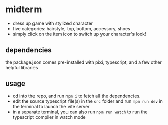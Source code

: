 # midterm

- dress up game with stylized character
- five categories: hairstyle, top, bottom, accessory, shoes
- simply click on the item icon to switch up your character's look!

## dependencies
the package.json comes pre-installed with pixi, typescript, and a few other helpful libraries

## usage
- cd into the repo, and run `npm i` to fetch all the dependencies.
- edit the source typescript file(s) in the `src` folder and run `npm run dev` in the terminal to launch the vite server
- in a separate terminal, you can also run `npm run watch` to run the typescript compiler in watch mode
